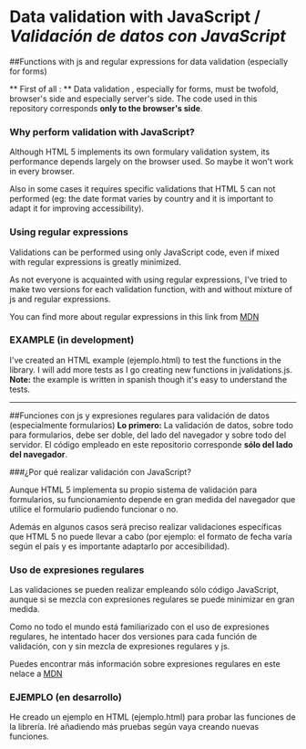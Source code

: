 # Data validation with JavaScript / *Validación de datos con JavaScript*
##Functions with js and regular expressions for data validation (especially for forms)

** First of all : ** Data validation , especially for forms, must be twofold, browser's side and especially server's side. The code used in this repository corresponds **only to the browser's side**.

### Why perform validation with JavaScript?

Although HTML 5 implements its own formulary validation system, its performance depends largely on the browser used. So maybe it won't work in every browser.

Also in some cases it requires specific validations that HTML 5 can not performed (eg: the date format varies by country and it is important to adapt it for improving accessibility).

### Using regular expressions

Validations can be performed using only JavaScript code, even if mixed with regular expressions is greatly minimized.

As not everyone is acquainted with using regular expressions, I've tried to make two versions for each validation function, with and without mixture of js and regular expressions.

You can find more about regular expressions in this link from [MDN](https://developer.mozilla.org/en-US/docs/Web/JavaScript/Guide/Regular_Expressions "Mozilla Developer Network")

### EXAMPLE (in development)

I've created an HTML example (ejemplo.html) to test the functions in the library.
I will add more tests as I go creating new functions in jvalidations.js.
**Note:** the example is written in spanish though it's easy to understand the tests.
***
##Funciones con js y expresiones regulares para validación de datos (especialmente formularios)
**Lo primero:** La validación de datos, sobre todo para formularios, debe ser doble, del lado del navegador y sobre todo del servidor. El código empleado en este repositorio corresponde **sólo del lado del navegador**.

###¿Por qué realizar validación con JavaScript?

Aunque HTML 5 implementa su propio sistema de validación para formularios, su funcionamiento depende en gran medida del navegador que utilice el formulario pudiendo funcionar o no.

Además en algunos casos será preciso realizar validaciones específicas que HTML 5 no puede llevar a cabo (por ejemplo: el formato de fecha varía según el país y es importante adaptarlo por accesibilidad).

### Uso de expresiones regulares

Las validaciones se pueden realizar empleando sólo código JavaScript, aunque si se mezcla con expresiones regulares se puede minimizar en gran medida.

Como no todo el mundo está familiarizado con el uso de expresiones regulares, he intentado hacer dos versiones para cada función de validación, con y sin mezcla de expresiones regulares y js.

Puedes encontrar más información sobre expresiones regulares en este nelace a [MDN](https://developer.mozilla.org/es/docs/Web/JavaScript/Guide/Regular_Expressions "Mozilla Developer Network")

### EJEMPLO (en desarrollo)

He creado un ejemplo en HTML (ejemplo.html) para probar las funciones de la librería.
Iré añadiendo más pruebas según vaya creando nuevas funciones.

